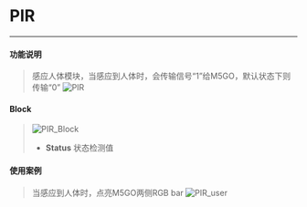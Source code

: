 # PIR
__________________________
#### 功能说明
>感应人体模块，当感应到人体时，会传输信号“1”给M5GO，默认状态下则传输“0”
![PIR](/image/Units/PIR.png)

#### Block
>![PIR_Block](/image/Units/PIR_Block.jpg)
>* __Status__
状态检测值

#### 使用案例
>当感应到人体时，点亮M5GO两侧RGB bar
![PIR_user](/image/Units/PIR_user.gif)

